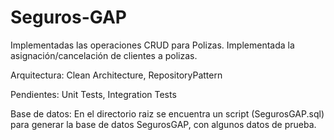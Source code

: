# Seguros-GAP

Implementadas las operaciones CRUD para Polizas.
Implementada la asignación/cancelación de clientes a polizas.

Arquitectura: Clean Architecture, RepositoryPattern

Pendientes:
  Unit Tests,
  Integration Tests
  
 Base de datos:
 En el directorio raiz se encuentra un script (SegurosGAP.sql) para generar la base de datos SegurosGAP, con algunos datos de prueba.
